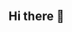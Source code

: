 ## Hi there 👋

<!--
**aalulod/aalulod** is a ✨ _special_ ✨ repository because its `README.md` (this file) appears on your GitHub profile.

Here are some ideas to get you started:

- 🔭 I’m currently working on ... a project that I dont what it is all about
- 🌱 I’m currently learning ... github with zero knowledge
- 👯 I’m looking to collaborate on ... creating something extraordinary
- 🤔 I’m looking for help with ... anyone
- 💬 Ask me about ... 
- 📫 How to reach me: ...
- 😄 Pronouns: ...
- ⚡ Fun fact: ... 
-->
